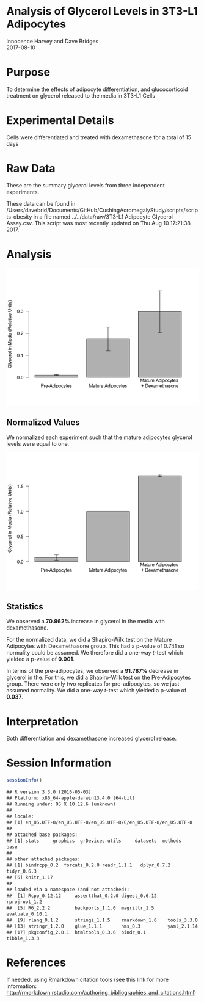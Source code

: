 # Analysis of Glycerol Levels in 3T3-L1 Adipocytes
Innocence Harvey and Dave Bridges  
2017-08-10  



# Purpose

To determine the effects of adipocyte differentiation, and glucocorticoid treatment on glycerol released to the media in 3T3-L1 Cells

# Experimental Details

Cells were differentiated and treated with dexamethasone for a total of 15 days

# Raw Data

These are the summary glycerol levels from three independent experiments.



These data can be found in /Users/davebrid/Documents/GitHub/CushingAcromegalyStudy/scripts/scripts-obesity in a file named ../../data/raw/3T3-L1 Adipocyte Glycerol Assay.csv.  This script was most recently updated on Thu Aug 10 17:21:38 2017.

# Analysis



![](figures/glycerol-barplot-1.png)<!-- -->


## Normalized Values

We normalized each experiment such that the mature adipocytes glycerol levels were equal to one.



![](figures/glycerol-normalized-barplot-1.png)<!-- -->

## Statistics

We observed a **70.962%** increase in glycerol in the media with dexamethasone.

For the normalized data, we did a Shapiro-Wilk test on the Mature Adipocytes with Dexamethasone group.  This had a p-value of 0.741 so normality could be assumed.  We therefore did a one-way *t*-test which yielded a p-value of **0.001**.

In terms of the pre-adipocytes, we observed a **91.787%** decrease in glycerol in the. For this, we did a Shapiro-Wilk test on the Pre-Adipocytes group.  There were only two replicates for pre-adipocytes, so we just assumed normality.  We did a one-way *t*-test which yielded a p-value of **0.037**.

# Interpretation

Both differentiation and dexamethasone increased glycerol release.

# Session Information


```r
sessionInfo()
```

```
## R version 3.3.0 (2016-05-03)
## Platform: x86_64-apple-darwin13.4.0 (64-bit)
## Running under: OS X 10.12.6 (unknown)
## 
## locale:
## [1] en_US.UTF-8/en_US.UTF-8/en_US.UTF-8/C/en_US.UTF-8/en_US.UTF-8
## 
## attached base packages:
## [1] stats     graphics  grDevices utils     datasets  methods   base     
## 
## other attached packages:
## [1] bindrcpp_0.2  forcats_0.2.0 readr_1.1.1   dplyr_0.7.2   tidyr_0.6.3  
## [6] knitr_1.17   
## 
## loaded via a namespace (and not attached):
##  [1] Rcpp_0.12.12     assertthat_0.2.0 digest_0.6.12    rprojroot_1.2   
##  [5] R6_2.2.2         backports_1.1.0  magrittr_1.5     evaluate_0.10.1 
##  [9] rlang_0.1.2      stringi_1.1.5    rmarkdown_1.6    tools_3.3.0     
## [13] stringr_1.2.0    glue_1.1.1       hms_0.3          yaml_2.1.14     
## [17] pkgconfig_2.0.1  htmltools_0.3.6  bindr_0.1        tibble_1.3.3
```

# References

If needed, using Rmarkdown citation tools (see this link for more information: http://rmarkdown.rstudio.com/authoring_bibliographies_and_citations.html)
